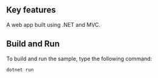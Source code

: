 ## Key features

A web app built using .NET and MVC.

## Build and Run

To build and run the sample, type the following command:

`dotnet run`

